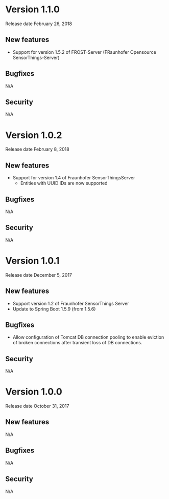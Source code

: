 
# Version 1.1.0
Release date February 26, 2018

## New features
* Support for version 1.5.2 of FROST-Server (FRaunhofer Opensource SensorThings-Server)

## Bugfixes
N/A

## Security
N/A


# Version 1.0.2
Release date February 8, 2018

## New features
* Support for version 1.4 of Fraunhofer SensorThingsServer
    * Entities with UUID IDs are now supported

## Bugfixes
N/A

## Security
N/A

# Version 1.0.1
Release date December 5, 2017

## New features
* Support version 1.2 of Fraunhofer SensorThings Server
* Update to Spring Boot 1.5.9 (from 1.5.6)

## Bugfixes
* Allow configuration of Tomcat DB connection pooling to 
enable eviction of broken connections after transient loss 
of DB connections.

## Security
N/A


# Version 1.0.0
Release date October 31, 2017

## New features
N/A

## Bugfixes
N/A

## Security
N/A